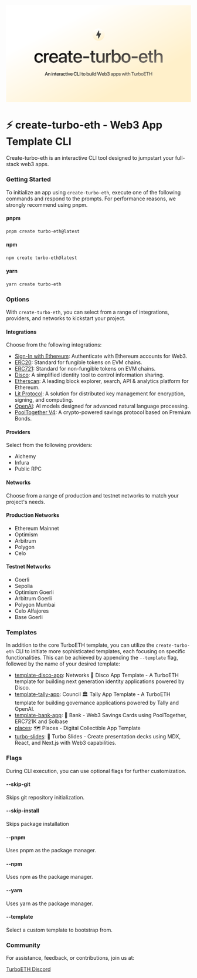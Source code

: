 ![image](/public/readme.png)

# ⚡ create-turbo-eth - Web3 App Template CLI

Create-turbo-eth is an interactive CLI tool designed to jumpstart your full-stack web3 apps.

### Getting Started

To initialize an app using `create-turbo-eth`, execute one of the following commands and respond to the prompts. For performance reasons, we strongly recommend using pnpm.

#### pnpm

```bash
pnpm create turbo-eth@latest
```

#### npm

```bash
npm create turbo-eth@latest
```

#### yarn

```bash
yarn create turbo-eth
```

### Options

With `create-turbo-eth`, you can select from a range of integrations, providers, and networks to kickstart your project.

#### Integrations

Choose from the following integrations:

- [Sign-In with Ethereum](https://www.turboeth.xyz/integration/sign-in-with-ethereum): Authenticate with Ethereum accounts for Web3.
- [ERC20](https://www.turboeth.xyz/integration/erc20): Standard for fungible tokens on EVM chains.
- [ERC721](https://www.turboeth.xyz/integration/erc721): Standard for non-fungible tokens on EVM chains.
- [Disco](https://www.turboeth.xyz/integration/disco): A simplified identity tool to control information sharing.
- [Etherscan](https://www.turboeth.xyz/integration/etherscan): A leading block explorer, search, API & analytics platform for Ethereum.
- [Lit Protocol](https://www.turboeth.xyz/integration/lit-protocol/share): A solution for distributed key management for encryption, signing, and computing.
- [OpenAI](https://www.turboeth.xyz/integration/openai): AI models designed for advanced natural language processing.
- [PoolTogether V4](https://www.turboeth.xyz/integration/pooltogether-v4): A crypto-powered savings protocol based on Premium Bonds.

#### Providers

Select from the following providers:

- Alchemy
- Infura
- Public RPC

#### Networks

Choose from a range of production and testnet networks to match your project's needs.

#### Production Networks

- Ethereum Mainnet
- Optimism
- Arbitrum
- Polygon
- Celo

#### Testnet Networks

- Goerli
- Sepolia
- Optimism Goerli
- Arbitrum Goerli
- Polygon Mumbai
- Celo Alfajores
- Base Goerli

### Templates

In addition to the core TurboETH template, you can utilize the `create-turbo-eth` CLI to initiate more sophisticated templates, each focusing on specific functionalities. This can be achieved by appending the `--template` flag, followed by the name of your desired template:

- [template-disco-app](https://github.com/turbo-eth/template-disco-app): Networks 🪩 Disco App Template - A TurboETH template for building next generation identity applications powered by Disco.
- [template-tally-app](https://github.com/turbo-eth/template-tally-app): Council 🏛️ Tally App Template - A TurboETH template for building governance applications powered by Tally and OpenAI.
- [template-bank-app](https://github.com/turbo-eth/template-bank-app): 🏦 Bank - Web3 Savings Cards using PoolTogether, ERC721K and Solbase
- [places](https://github.com/kamescg/places): 🗺️ Places - Digital Collectible App Template
- [turbo-slides](https://github.com/turbo-eth/turbo-slides): 📖 Turbo Slides - Create presentation decks using MDX, React, and Next.js with Web3 capabilities.

### Flags

During CLI execution, you can use optional flags for further customization.

#### --skip-git

Skips git repository initialization.

#### --skip-install

Skips package installation

#### --pnpm

Uses pnpm as the package manager.

#### --npm

Uses npm as the package manager.

#### --yarn

Uses yarn as the package manager.

#### --template

Select a custom template to bootstrap from.

### Community

For assistance, feedback, or contributions, join us at:

[TurboETH Discord](https://discord.com/invite/uDg77HYh)
